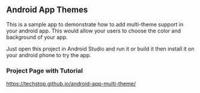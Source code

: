 ## Android App Themes

This is a sample app to demonstrate how to add multi-theme support in your android app. This would allow your users to choose the color and background of your app.

Just open this project in Android Studio and run it or build it then install it on your android phone to try the app.

### Project Page with Tutorial

<https://techstop.github.io/android-app-multi-theme/>